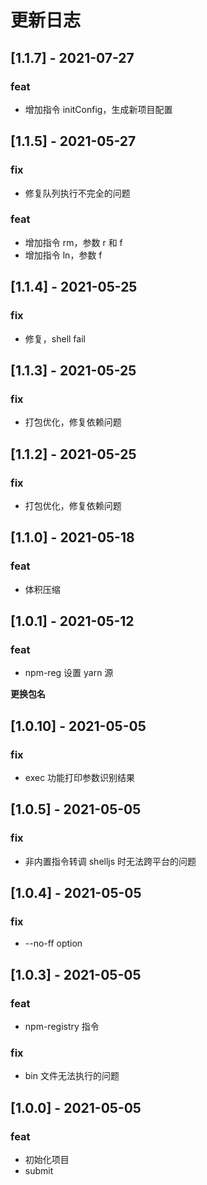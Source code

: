 # 更新日志

## [1.1.7] - 2021-07-27

### feat

-   增加指令 initConfig，生成新项目配置

## [1.1.5] - 2021-05-27

### fix

-   修复队列执行不完全的问题

### feat

-   增加指令 rm，参数 r 和 f
-   增加指令 ln，参数 f

## [1.1.4] - 2021-05-25

### fix

-   修复，shell fail

## [1.1.3] - 2021-05-25

### fix

-   打包优化，修复依赖问题

## [1.1.2] - 2021-05-25

### fix

-   打包优化，修复依赖问题

## [1.1.0] - 2021-05-18

### feat

-   体积压缩

## [1.0.1] - 2021-05-12

### feat

-   npm-reg 设置 yarn 源

**更换包名**

## [1.0.10] - 2021-05-05

### fix

-   exec 功能打印参数识别结果

## [1.0.5] - 2021-05-05

### fix

-   非内置指令转调 shelljs 时无法跨平台的问题

## [1.0.4] - 2021-05-05

### fix

-   --no-ff option

## [1.0.3] - 2021-05-05

### feat

-   npm-registry 指令

### fix

-   bin 文件无法执行的问题

## [1.0.0] - 2021-05-05

### feat

-   初始化项目
-   submit
